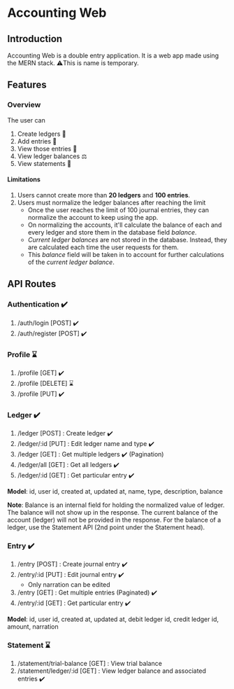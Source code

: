 # Accounting Web
## Introduction
Accounting Web is a double entry application. It is a web app made using the MERN stack. ⚠️This is name is temporary.
## Features
### Overview
The user can
1. Create ledgers 📒
2. Add entries 📝
3. View those entries 📃
4. View ledger balances ⚖️
5. View statements 📃
#### Limitations
1. Users cannot create more than **20 ledgers** and **100 entries**.
2. Users must normalize the ledger balances after reaching the limit
    - Once the user reaches the limit of 100 journal entries, they can normalize the account to keep using the app.
    - On normalizing the accounts, it'll calculate the balance of each and every ledger and store them in the database field *balance*.
    - *Current ledger balances* are not stored in the database. Instead, they are calculated each time the user requests for them.
    - This *balance* field will be taken in to account for further calculations of the *current ledger balance*.
## API Routes
### Authentication ✔️
1. /auth/login [POST] ✔️
2. /auth/register [POST] ✔️
### Profile ⌛
1. /profile [GET] ✔️
2. /profile [DELETE] ⌛
3. /profile [PUT] ✔️
### Ledger ✔️
1. /ledger [POST] : Create ledger ✔️
2. /ledger/:id [PUT] : Edit ledger name and type ✔️
3. /ledger [GET] : Get multiple ledgers ✔️ (Pagination)
4. /ledger/all [GET] : Get all ledgers ✔️
5. /ledger/:id [GET] : Get particular entry ✔️

**Model**: id, user id, created at, updated at, name, type, description, balance

**Note**: Balance is an internal field for holding the normalized value of ledger. The balance will not show up in the response. The current balance of the account (ledger) will not be provided in the response. For the balance of a ledger, use the Statement API (2nd point under the Statement head).
### Entry ✔️
1. /entry [POST] : Create journal entry ✔️
2. /entry/:id [PUT] : Edit journal entry ✔️
    - Only narration can be edited
3. /entry [GET] : Get multiple entries (Paginated) ✔️
4. /entry/:id [GET] : Get particular entry ✔️

**Model**: id, user id, created at, updated at, debit ledger id, credit ledger id, amount, narration
### Statement ⌛
1. /statement/trial-balance [GET] : View trial balance
2. /statement/ledger/:id [GET] : View ledger balance and associated entries ✔️
